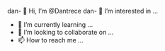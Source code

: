 dan- 👋 Hi, I’m @Dantrece
dan- 👀 I’m interested in ...
- 🌱 I’m currently learning ...
- 💞️ I’m looking to collaborate on ...
- 📫 How to reach me ...

<!---
Dantrece/Dantrece is a ✨ special ✨ repository because its `README.md` (this file) appears on your GitHub profile.
You can click the Preview link to take a look at your changes.
--->

